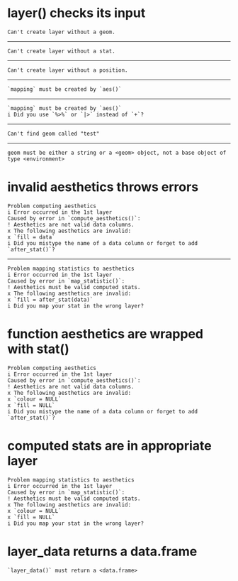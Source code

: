 # layer() checks its input

    Can't create layer without a geom.

---

    Can't create layer without a stat.

---

    Can't create layer without a position.

---

    `mapping` must be created by `aes()`

---

    `mapping` must be created by `aes()`
    i Did you use `%>%` or `|>` instead of `+`?

---

    Can't find geom called "test"

---

    geom must be either a string or a <geom> object, not a base object of type <environment>

# invalid aesthetics throws errors

    Problem computing aesthetics
    i Error occurred in the 1st layer
    Caused by error in `compute_aesthetics()`:
    ! Aesthetics are not valid data columns.
    x The following aesthetics are invalid:
    x `fill = data`
    i Did you mistype the name of a data column or forget to add `after_stat()`?

---

    Problem mapping statistics to aesthetics
    i Error occurred in the 1st layer
    Caused by error in `map_statistic()`:
    ! Aesthetics must be valid computed stats.
    x The following aesthetics are invalid:
    x `fill = after_stat(data)`
    i Did you map your stat in the wrong layer?

# function aesthetics are wrapped with stat()

    Problem computing aesthetics
    i Error occurred in the 1st layer
    Caused by error in `compute_aesthetics()`:
    ! Aesthetics are not valid data columns.
    x The following aesthetics are invalid:
    x `colour = NULL`
    x `fill = NULL`
    i Did you mistype the name of a data column or forget to add `after_stat()`?

# computed stats are in appropriate layer

    Problem mapping statistics to aesthetics
    i Error occurred in the 1st layer
    Caused by error in `map_statistic()`:
    ! Aesthetics must be valid computed stats.
    x The following aesthetics are invalid:
    x `colour = NULL`
    x `fill = NULL`
    i Did you map your stat in the wrong layer?

# layer_data returns a data.frame

    `layer_data()` must return a <data.frame>

